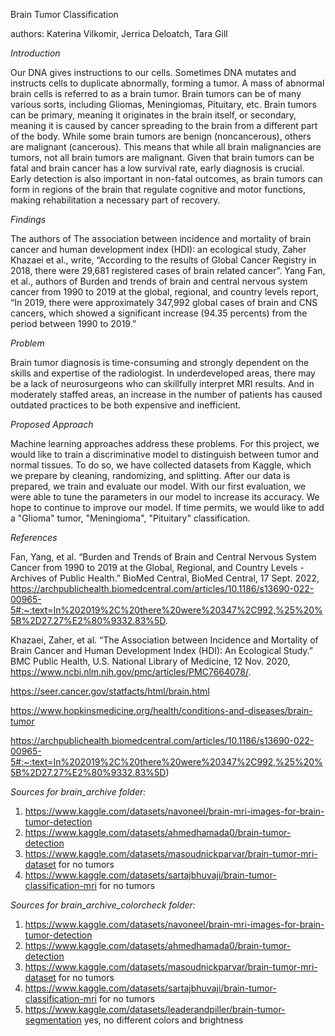 

Brain Tumor Classification


authors: Katerina Vilkomir, Jerrica Deloatch, Tara Gill


*Introduction*

Our DNA gives instructions to our cells. Sometimes DNA mutates and instructs cells to duplicate abnormally, forming a tumor. A mass of abnormal brain cells is referred to as a brain tumor. Brain tumors can be of many various sorts, including Gliomas, Meningiomas, Pituitary, etc. Brain tumors can be primary, meaning it originates in the brain itself, or secondary, meaning it is caused by cancer spreading to the brain from a different part of the body. While some brain tumors are benign (noncancerous), others are malignant (cancerous). This means that while all brain malignancies are tumors, not all brain tumors are malignant. Given that brain tumors can be fatal and brain cancer has a low survival rate, early diagnosis is crucial. Early detection is also important in non-fatal outcomes, as brain tumors can form in regions of the brain that regulate cognitive and motor functions, making rehabilitation a necessary part of recovery.

*Findings*

The authors of The association between incidence and mortality of brain cancer and human development index (HDI): an ecological study, Zaher Khazaei et al., write, “According to the results of Global Cancer Registry in 2018, there were 29,681 registered cases of brain related cancer”. Yang Fan, et al., authors of Burden and trends of brain and central nervous system cancer from 1990 to 2019 at the global, regional, and country levels report, “In 2019, there were approximately 347,992 global cases of brain and CNS cancers, which showed a significant increase (94.35 percents) from the period between 1990 to 2019.”

*Problem*

Brain tumor diagnosis is time-consuming and strongly dependent on the skills and expertise of the radiologist. In underdeveloped areas, there may be a lack of neurosurgeons who can skillfully interpret MRI results. And in moderately staffed areas, an increase in the number of patients has caused outdated practices to be both expensive and inefficient.

*Proposed Approach*

Machine learning approaches address these problems. For this project, we would like to train a discriminative model to distinguish between tumor and normal tissues. To do so, we have collected datasets from Kaggle, which we prepare by cleaning, randomizing, and splitting. After our data is prepared, we train and evaluate our model. With our first evaluation, we were able to tune the parameters in our model to increase its accuracy. We hope to continue to improve our model. If time permits, we would like to add a "Glioma" tumor, "Meningioma", "Pituitary" classification.

*References*

Fan, Yang, et al. “Burden and Trends of Brain and Central Nervous System Cancer from 1990 to 2019 at the Global, Regional, and Country Levels - Archives of Public Health.” BioMed Central, BioMed Central, 17 Sept. 2022, https://archpublichealth.biomedcentral.com/articles/10.1186/s13690-022-00965-5#:~:text=In%202019%2C%20there%20were%20347%2C992,%25%20%5B%2D27.27%E2%80%9332.83%5D.

Khazaei, Zaher, et al. “The Association between Incidence and Mortality of Brain Cancer and Human Development Index (HDI): An Ecological Study.” BMC Public Health, U.S. National Library of Medicine, 12 Nov. 2020, https://www.ncbi.nlm.nih.gov/pmc/articles/PMC7664078/.

https://seer.cancer.gov/statfacts/html/brain.html

https://www.hopkinsmedicine.org/health/conditions-and-diseases/brain-tumor

https://archpublichealth.biomedcentral.com/articles/10.1186/s13690-022-00965-5#:~:text=In%202019%2C%20there%20were%20347%2C992,%25%20%5B%2D27.27%E2%80%9332.83%5D)


*Sources for brain_archive folder:*


1. https://www.kaggle.com/datasets/navoneel/brain-mri-images-for-brain-tumor-detection 
2. https://www.kaggle.com/datasets/ahmedhamada0/brain-tumor-detection  
3. https://www.kaggle.com/datasets/masoudnickparvar/brain-tumor-mri-dataset for no tumors  
4. https://www.kaggle.com/datasets/sartajbhuvaji/brain-tumor-classification-mri for no tumors 

*Sources for brain_archive_colorcheck folder:*

1. https://www.kaggle.com/datasets/navoneel/brain-mri-images-for-brain-tumor-detection 
2. https://www.kaggle.com/datasets/ahmedhamada0/brain-tumor-detection  
3. https://www.kaggle.com/datasets/masoudnickparvar/brain-tumor-mri-dataset for no tumors  
4. https://www.kaggle.com/datasets/sartajbhuvaji/brain-tumor-classification-mri for no tumors 
5. https://www.kaggle.com/datasets/leaderandpiller/brain-tumor-segmentation yes, no different colors and brightness

